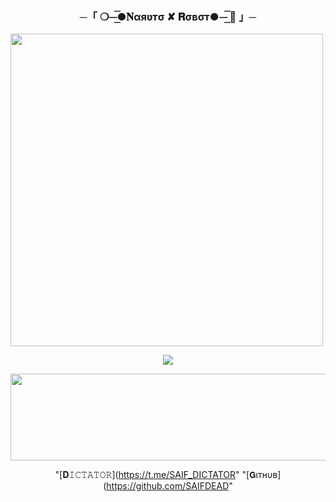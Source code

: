 
<h3 align="center">
    ─「 ❍⏤͟͞●𝐍αяʋтσ ✘ 𝐑σвσт●⏤͟͞ 🫧 」─
</h3>

<p3 align="center">
  <img src="https://te.legra.ph/file/b5eb69c60abfa61e13617.jpg" width="500">
</h3>

<p align="center">
  <img src="https://readme-typing-svg.herokuapp.com?color=DC143C&center=true&lines=──+「+❍⏤͟͞●+𝐍αяʋтσ+✘+𝐑σвσт+●⏤͟͞ +🫧+」+──;𝙰𝚗+𝙰𝚍𝚟𝚊𝚗𝚌𝚎𝚍+𝙶𝚛𝚘𝚞𝚙𝚜+𝙼𝚊𝚗𝚊𝚐𝚎𝚖𝚎𝚗𝚝'𝚜+𝙱𝚘𝚝.&width=600&height=180">
</HP>















<p align="center"><a href="https://dashboard.heroku.com/new?template=https://github.com/SAIFDEAD/NARUTO-ROBOT"> <img src="https://img.shields.io/badge/Deploy%20On%20Heroku-green?style=for-the-badge&logo=heroku" width="520" height="138.45"/></a></p>










"[𝐃𝙸𝙲𝚃𝙰𝚃𝙾𝚁](https://t.me/SAIF_DICTATOR"
"[𝗚ιтнυв](https://github.com/SAIFDEAD"
